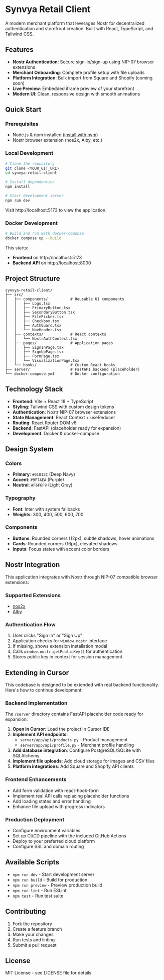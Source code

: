 
# Synvya Retail Client

A modern merchant platform that leverages Nostr for decentralized authentication and storefront creation. Built with React, TypeScript, and Tailwind CSS.

## Features

- **Nostr Authentication**: Secure sign-in/sign-up using NIP-07 browser extensions
- **Merchant Onboarding**: Complete profile setup with file uploads
- **Platform Integration**: Bulk import from Square and Shopify (coming soon)
- **Live Preview**: Embedded iframe preview of your storefront
- **Modern UI**: Clean, responsive design with smooth animations

## Quick Start

### Prerequisites
- Node.js & npm installed ([install with nvm](https://github.com/nvm-sh/nvm#installing-and-updating))
- Nostr browser extension (nos2x, Alby, etc.)

### Local Development
```bash
# Clone the repository
git clone <YOUR_GIT_URL>
cd synvya-retail-client

# Install dependencies
npm install

# Start development server
npm run dev
```

Visit http://localhost:5173 to view the application.

### Docker Development
```bash
# Build and run with docker-compose
docker compose up --build
```

This starts:
- **Frontend** on http://localhost:5173
- **Backend API** on http://localhost:8000

## Project Structure

```
synvya-retail-client/
├── src/
│   ├── components/          # Reusable UI components
│   │   ├── Logo.tsx
│   │   ├── PrimaryButton.tsx
│   │   ├── SecondaryButton.tsx
│   │   ├── FilePicker.tsx
│   │   ├── Checkbox.tsx
│   │   ├── AuthGuard.tsx
│   │   └── NavHeader.tsx
│   ├── contexts/            # React contexts
│   │   └── NostrAuthContext.tsx
│   ├── pages/               # Application pages
│   │   ├── SignInPage.tsx
│   │   ├── SignUpPage.tsx
│   │   ├── FormPage.tsx
│   │   └── VisualizationPage.tsx
│   └── hooks/               # Custom React hooks
├── server/                  # FastAPI backend (placeholder)
└── docker-compose.yml       # Docker configuration
```

## Technology Stack

- **Frontend**: Vite + React 18 + TypeScript
- **Styling**: Tailwind CSS with custom design tokens
- **Authentication**: Nostr NIP-07 browser extensions
- **State Management**: React Context + useReducer
- **Routing**: React Router DOM v6
- **Backend**: FastAPI (placeholder ready for expansion)
- **Development**: Docker & docker-compose

## Design System

### Colors
- **Primary**: `#01013C` (Deep Navy)
- **Accent**: `#9F7AEA` (Purple)
- **Neutral**: `#F6F6F9` (Light Gray)

### Typography
- **Font**: Inter with system fallbacks
- **Weights**: 300, 400, 500, 600, 700

### Components
- **Buttons**: Rounded corners (12px), subtle shadows, hover animations
- **Cards**: Rounded corners (16px), elevated shadows
- **Inputs**: Focus states with accent color borders

## Nostr Integration

This application integrates with Nostr through NIP-07 compatible browser extensions:

### Supported Extensions
- [nos2x](https://chrome.google.com/webstore/detail/nos2x/kpgefcfmnafjgpblomihpgmejjdanjjp)
- [Alby](https://chrome.google.com/webstore/detail/alby/iokeahhehimjnekafflcihljlcjccdbe)

### Authentication Flow
1. User clicks "Sign In" or "Sign Up"
2. Application checks for `window.nostr` interface
3. If missing, shows extension installation modal
4. Calls `window.nostr.getPublicKey()` for authentication
5. Stores public key in context for session management

## Extending in Cursor

This codebase is designed to be extended with real backend functionality. Here's how to continue development:

### Backend Implementation
The `/server` directory contains FastAPI placeholder code ready for expansion:

1. **Open in Cursor**: Load the project in Cursor IDE
2. **Implement API endpoints**: 
   - `server/app/api/products.py` - Product management
   - `server/app/api/profile.py` - Merchant profile handling
3. **Add database integration**: Configure PostgreSQL/SQLite with SQLAlchemy
4. **Implement file uploads**: Add cloud storage for images and CSV files
5. **Platform integrations**: Add Square and Shopify API clients

### Frontend Enhancements
- Add form validation with react-hook-form
- Implement real API calls replacing placeholder functions
- Add loading states and error handling
- Enhance file upload with progress indicators

### Production Deployment
- Configure environment variables
- Set up CI/CD pipeline with the included GitHub Actions
- Deploy to your preferred cloud platform
- Configure SSL and domain routing

## Available Scripts

- `npm run dev` - Start development server
- `npm run build` - Build for production
- `npm run preview` - Preview production build
- `npm run lint` - Run ESLint
- `npm test` - Run test suite

## Contributing

1. Fork the repository
2. Create a feature branch
3. Make your changes
4. Run tests and linting
5. Submit a pull request

## License

MIT License - see LICENSE file for details.
